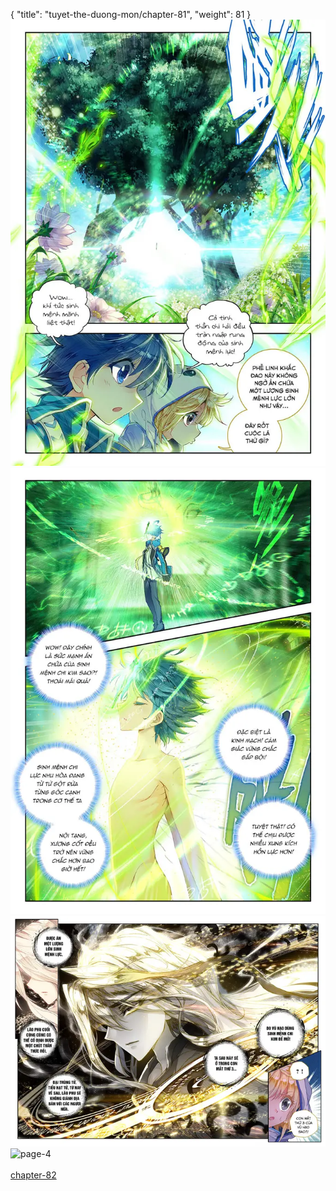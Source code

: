 { "title": "tuyet-the-duong-mon/chapter-81", "weight": 81 }
<img src="tuyet-the-duong-mon_0081_01-fa77bebe54c744f564c1900ddd76305b.webp" alt="page-1" origin="http://storage.fshare.vn/Test-vechai/1471068442-Tuyet-the-Duong-Mon-Dau-La-Dai-Luc-2-Chapter-80-Hamtruyenvn-ve-chai-02.jpg"><br/>
<img src="tuyet-the-duong-mon_0081_02-3e1baf00010efe30be4b317146740cc3.webp" alt="page-2" origin="http://storage.fshare.vn/Test-vechai/1471068442-Tuyet-the-Duong-Mon-Dau-La-Dai-Luc-2-Chapter-80-Hamtruyenvn-ve-chai-03.jpg"><br/>
<img src="tuyet-the-duong-mon_0081_03-76162043e6c0db78777888896a2e99fb.webp" alt="page-3" origin="http://storage.fshare.vn/Test-vechai/1471068442-Tuyet-the-Duong-Mon-Dau-La-Dai-Luc-2-Chapter-80-Hamtruyenvn-ve-chai-04.jpg"><br/>
<img src="http://storage.fshare.vn/Test-vechai/1471068442-Tuyet-the-Duong-Mon-Dau-La-Dai-Luc-2-Chapter-80-Hamtruyenvn-ve-chai-05.jpg" alt="page-4" origin="http://storage.fshare.vn/Test-vechai/1471068442-Tuyet-the-Duong-Mon-Dau-La-Dai-Luc-2-Chapter-80-Hamtruyenvn-ve-chai-05.jpg"><br/>
<br/><a class="nextchap" href="/tuyet-the-duong-mon/chapter-82">chapter-82</a>
